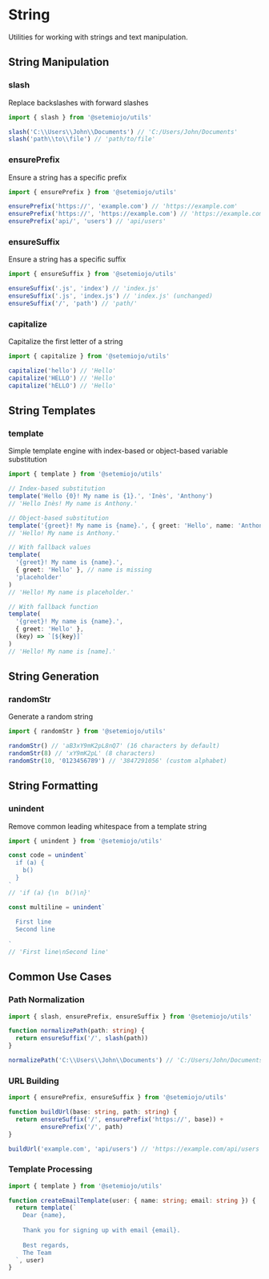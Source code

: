 # String

Utilities for working with strings and text manipulation.

## String Manipulation

### slash

Replace backslashes with forward slashes

```ts
import { slash } from '@setemiojo/utils'

slash('C:\\Users\\John\\Documents') // 'C:/Users/John/Documents'
slash('path\\to\\file') // 'path/to/file'
```

### ensurePrefix

Ensure a string has a specific prefix

```ts
import { ensurePrefix } from '@setemiojo/utils'

ensurePrefix('https://', 'example.com') // 'https://example.com'
ensurePrefix('https://', 'https://example.com') // 'https://example.com' (unchanged)
ensurePrefix('api/', 'users') // 'api/users'
```

### ensureSuffix

Ensure a string has a specific suffix

```ts
import { ensureSuffix } from '@setemiojo/utils'

ensureSuffix('.js', 'index') // 'index.js'
ensureSuffix('.js', 'index.js') // 'index.js' (unchanged)
ensureSuffix('/', 'path') // 'path/'
```

### capitalize

Capitalize the first letter of a string

```ts
import { capitalize } from '@setemiojo/utils'

capitalize('hello') // 'Hello'
capitalize('HELLO') // 'Hello'
capitalize('hELLO') // 'Hello'
```

## String Templates

### template

Simple template engine with index-based or object-based variable substitution

```ts
import { template } from '@setemiojo/utils'

// Index-based substitution
template('Hello {0}! My name is {1}.', 'Inès', 'Anthony')
// 'Hello Inès! My name is Anthony.'

// Object-based substitution
template('{greet}! My name is {name}.', { greet: 'Hello', name: 'Anthony' })
// 'Hello! My name is Anthony.'

// With fallback values
template(
  '{greet}! My name is {name}.',
  { greet: 'Hello' }, // name is missing
  'placeholder'
)
// 'Hello! My name is placeholder.'

// With fallback function
template(
  '{greet}! My name is {name}.',
  { greet: 'Hello' },
  (key) => `[${key}]`
)
// 'Hello! My name is [name].'
```

## String Generation

### randomStr

Generate a random string

```ts
import { randomStr } from '@setemiojo/utils'

randomStr() // 'aB3xY9mK2pL8nQ7' (16 characters by default)
randomStr(8) // 'xY9mK2pL' (8 characters)
randomStr(10, '0123456789') // '3847291056' (custom alphabet)
```

## String Formatting

### unindent

Remove common leading whitespace from a template string

```ts
import { unindent } from '@setemiojo/utils'

const code = unindent`
  if (a) {
    b()
  }
`
// 'if (a) {\n  b()\n}'

const multiline = unindent`
  
  First line
  Second line
  
`
// 'First line\nSecond line'
```

## Common Use Cases

### Path Normalization

```ts
import { slash, ensurePrefix, ensureSuffix } from '@setemiojo/utils'

function normalizePath(path: string) {
  return ensureSuffix('/', slash(path))
}

normalizePath('C:\\Users\\John\\Documents') // 'C:/Users/John/Documents/'
```

### URL Building

```ts
import { ensurePrefix, ensureSuffix } from '@setemiojo/utils'

function buildUrl(base: string, path: string) {
  return ensureSuffix('/', ensurePrefix('https://', base)) + 
         ensurePrefix('/', path)
}

buildUrl('example.com', 'api/users') // 'https://example.com/api/users'
```

### Template Processing

```ts
import { template } from '@setemiojo/utils'

function createEmailTemplate(user: { name: string; email: string }) {
  return template(`
    Dear {name},
    
    Thank you for signing up with email {email}.
    
    Best regards,
    The Team
  `, user)
}
```
